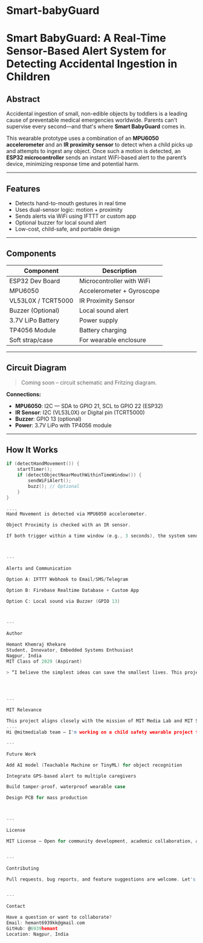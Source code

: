 # Smart-babyGuard
# Smart BabyGuard: A Real-Time Sensor-Based Alert System for Detecting Accidental Ingestion in Children

## Abstract

Accidental ingestion of small, non-edible objects by toddlers is a leading cause of preventable medical emergencies worldwide. Parents can't supervise every second—and that's where **Smart BabyGuard** comes in. 

This wearable prototype uses a combination of an **MPU6050 accelerometer** and an **IR proximity sensor** to detect when a child picks up and attempts to ingest any object. Once such a motion is detected, an **ESP32 microcontroller** sends an instant WiFi-based alert to the parent’s device, minimizing response time and potential harm.

---

## Features

- Detects hand-to-mouth gestures in real time
- Uses dual-sensor logic: motion + proximity
- Sends alerts via WiFi using IFTTT or custom app
- Optional buzzer for local sound alert
- Low-cost, child-safe, and portable design

---

## Components

| Component              | Description                      |
|------------------------|----------------------------------|
| ESP32 Dev Board        | Microcontroller with WiFi        |
| MPU6050                | Accelerometer + Gyroscope        |
| VL53L0X / TCRT5000     | IR Proximity Sensor              |
| Buzzer (Optional)      | Local sound alert                |
| 3.7V LiPo Battery      | Power supply                     |
| TP4056 Module          | Battery charging                 |
| Soft strap/case        | For wearable enclosure           |

---

## Circuit Diagram

> Coming soon – circuit schematic and Fritzing diagram.

**Connections:**
- **MPU6050**: I2C — SDA to GPIO 21, SCL to GPIO 22 (ESP32)
- **IR Sensor**: I2C (VL53L0X) or Digital pin (TCRT5000)
- **Buzzer**: GPIO 13 (optional)
- **Power**: 3.7V LiPo with TP4056 module

---

## How It Works

```c
if (detectHandMovement()) {
    startTimer();
    if (detectObjectNearMouthWithinTimeWindow()) {
        sendWiFiAlert();
        buzz(); // Optional
    }
}

....
Hand Movement is detected via MPU6050 accelerometer.

Object Proximity is checked with an IR sensor.

If both trigger within a time window (e.g., 3 seconds), the system sends a real-time alert.



---

Alerts and Communication

Option A: IFTTT Webhook to Email/SMS/Telegram

Option B: Firebase Realtime Database + Custom App

Option C: Local sound via Buzzer (GPIO 13)



---

Author

Hemant Khemraj Khekare
Student, Innovator, Embedded Systems Enthusiast
Nagpur, India
MIT Class of 2029 (Aspirant)

> “I believe the simplest ideas can save the smallest lives. This project was born from a desire to protect children using the power of electronics and empathy.”




---

MIT Relevance

This project aligns closely with the mission of MIT Media Lab and MIT Sandbox Innovation Fund. I aim to collaborate with experts in child safety, biomedical sensing, and embedded AI to scale this prototype into a deployable, open-source safety tool for households and pediatric centers.
....
Hi @mitmedialab team — I'm working on a child safety wearable project that aligns with your interest in health tech and IoT. I'd love to explore collaboration in the future or hear feedback. Thank you!

---

Future Work

Add AI model (Teachable Machine or TinyML) for object recognition

Integrate GPS-based alert to multiple caregivers

Build tamper-proof, waterproof wearable case

Design PCB for mass production



---

License

MIT License – Open for community development, academic collaboration, and non-commercial use.


---

Contributing

Pull requests, bug reports, and feature suggestions are welcome. Let's work together to make homes safer for children.


---

Contact

Have a question or want to collaborate?
Email: hemant6939kk@gmail.com
GitHub: @6939hemant
Location: Nagpur, India

